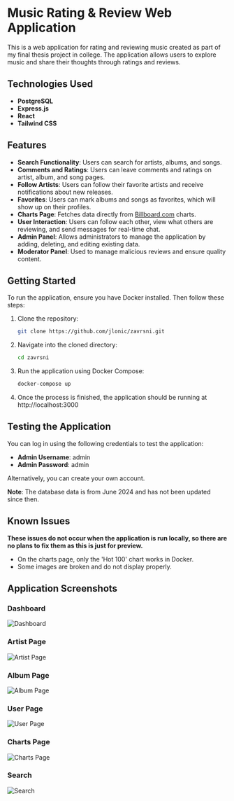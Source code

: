 # Music Rating & Review Web Application

This is a web application for rating and reviewing music created as part of my final thesis project in college. The application allows users to explore music and share their thoughts through ratings and reviews.

## Technologies Used

- **PostgreSQL**
- **Express.js**
- **React**
- **Tailwind CSS**

## Features

- **Search Functionality**: Users can search for artists, albums, and songs.
- **Comments and Ratings**: Users can leave comments and ratings on artist, album, and song pages.
- **Follow Artists**: Users can follow their favorite artists and receive notifications about new releases.
- **Favorites**: Users can mark albums and songs as favorites, which will show up on their profiles.
- **Charts Page**: Fetches data directly from [Billboard.com](https://www.billboard.com) charts.
- **User Interaction**: Users can follow each other, view what others are reviewing, and send messages for real-time chat.
- **Admin Panel**: Allows administrators to manage the application by adding, deleting, and editing existing data.
- **Moderator Panel**: Used to manage malicious reviews and ensure quality content.

## Getting Started

To run the application, ensure you have Docker installed. Then follow these steps:

1. Clone the repository:

   ```bash
   git clone https://github.com/jlonic/zavrsni.git
   ```

2. Navigate into the cloned directory:
   ```bash
   cd zavrsni
   ```

3. Run the application using Docker Compose:
   ```bash
   docker-compose up
   ```

4. Once the process is finished, the application should be running at http://localhost:3000

## Testing the Application

You can log in using the following credentials to test the application:

- **Admin Username**: admin
- **Admin Password**: admin

Alternatively, you can create your own account.

**Note**: The database data is from June 2024 and has not been updated since then.

## Known Issues
**These issues do not occur when the application is run locally, so there are no plans to fix them as this is just for preview.**
- On the charts page, only the 'Hot 100' chart works in Docker.
- Some images are broken and do not display properly.

## Application Screenshots

### Dashboard
![Dashboard](screenshots/dashboard.png)

### Artist Page
![Artist Page](screenshots/artistpage.png)

### Album Page
![Album Page](screenshots/albumpage.png)

### User Page
![User Page](screenshots/userpage.png)

### Charts Page
![Charts Page](screenshots/charts.png)

### Search
![Search](screenshots/search.png)
